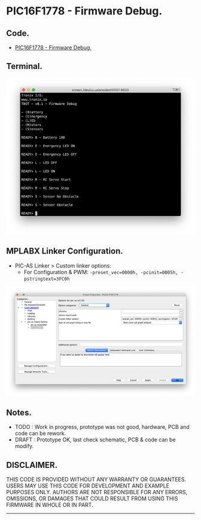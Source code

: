 # PIC16F1778 - Firmware Debug.

## Code.

- [PIC16F1778 - Firmware Debug.](https://github.com/tronixio/robot-tbot/blob/main/MplabX/XC8-P16F1778-TBOT-DEBUG.X/main.c)

## Terminal.

<p align="center">
<img alt="EUSART TX" src="https://github.com/tronixio/robot-tbot/blob/main/MplabX/extras/eusart-0.png">
</p>

## MPLABX Linker Configuration.

- PIC-AS Linker > Custom linker options:
  - For Configuration & PWM: `-preset_vec=0000h, -pcinit=0005h, -pstringtext=3FC0h`

![MPLABX Configuration](https://github.com/tronixio/robot-tbot/blob/main/Code/extras/configuration-1.png)

## Notes.

- TODO : Work in progress, prototype was not good, hardware, PCB and code can be rework.
- DRAFT : Prototype OK, last check schematic, PCB & code can be modify.

## DISCLAIMER.

THIS CODE IS PROVIDED WITHOUT ANY WARRANTY OR GUARANTEES.
USERS MAY USE THIS CODE FOR DEVELOPMENT AND EXAMPLE PURPOSES ONLY.
AUTHORS ARE NOT RESPONSIBLE FOR ANY ERRORS, OMISSIONS, OR DAMAGES THAT COULD
RESULT FROM USING THIS FIRMWARE IN WHOLE OR IN PART.

---
